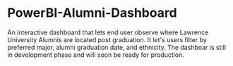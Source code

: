 # PowerBI-Alumni-Dashboard

An interactive dashboard that lets end user observe where Lawrence University Alumnis are located post graduation. It let's users filter by preferred major, alumni graduation date, and ethnicity.
The dashboar is still in development phase and will soon be ready for production. 
